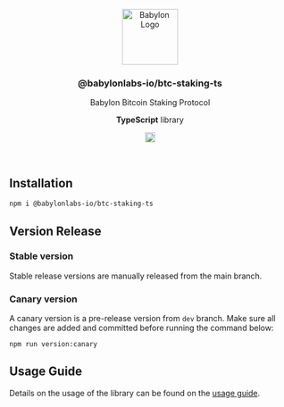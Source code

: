 <p align="center">
    <img alt="Babylon Logo" src="https://github.com/user-attachments/assets/dc74271e-90f1-44bd-9122-2b7438ab375c" width="100" />
    <h3 align="center">@babylonlabs-io/btc-staking-ts</h3>
    <p align="center">Babylon Bitcoin Staking Protocol</p>
    <p align="center"><strong>TypeScript</strong> library</p>
    <p align="center">
      <a href="https://www.npmjs.com/package/@babylonlabs-io/btc-staking-ts"><img src="https://badge.fury.io/js/btc-staking-ts.svg" alt="npm version" height="18"></a>
    </p>
</p>
<br/>

## Installation

```console
npm i @babylonlabs-io/btc-staking-ts
```

## Version Release

### Stable version

Stable release versions are manually released from the main branch.

### Canary version

A canary version is a pre-release version from `dev` branch.
Make sure all changes are added and committed before running the command below:

```console
npm run version:canary
```

## Usage Guide

Details on the usage of the library can be found
on the [usage guide](./docs/usage.md).

